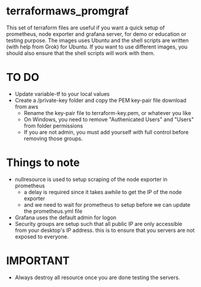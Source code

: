 # terraformaws_promgraf
This set of terraform files are useful if you want a quick setup of prometheus, node exporter
and grafana server, for demo or education or testing purpose. The images uses Ubuntu and 
the shell scripts are written (with help from Grok) for Ubuntu. If you want to use different
images, you should also ensure that the shell scripts will work with them.

# TO DO
- Update variable-tf to your local values
- Create a /private-key folder and copy the PEM key-pair file download from aws
  - Rename the key-pair file to terraform-key.pem, or whatever you like
  - On Windows, you need to remove "Authenicated Users" and "Users" from folder permissions
  - If you are not admin, you must add yourself with full control before removing those groups.

# Things to note
- nullresource is used to setup scraping of the node exporter in prometheus
  - a delay is required since it takes awhile to get the IP of the node exporter
  - and we need to wait for prometheus to setup before we can update the prometheus.yml file
- Grafana uses the default admin for logon
- Security groups are setup such that all public IP are only accessible from your desktop's IP address.
  this is to ensure that you servers are not exposed to everyone.

# IMPORTANT
- Always destroy all resource once you are done testing the servers.